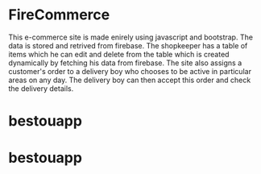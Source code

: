# FireCommerce

This e-commerce site is made enirely using javascript and bootstrap. The data is stored and retrived from firebase. 
The shopkeeper has a table of items which he can edit and delete from the table which is created dynamically by fetching his data from firebase.
The site also assigns a customer's order to a delivery boy who chooses to be active in particular areas on any day. The delivery boy can then accept this order and check the delivery details.
# bestouapp
# bestouapp
